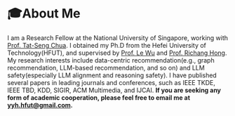 # 🎓About Me
I am a Research Fellow at the National University of Singapore, working with [Prof. Tat-Seng Chua](https://www.chuatatseng.com/). I obtained my Ph.D from the Hefei University of Technology(HFUT), and supervised by [Prof. Le Wu](https://le-wu.com) and [Prof. Richang Hong](https://faculty.hfut.edu.cn/hrc/zh_CN/index.htm). My research interests include data-centric recommendation(e.g., graph recommendation, LLM-based recommendation, and so on) and LLM safety(especially LLM alignment and reasoning safety). I have published several papers in leading journals and conferences, such as IEEE TKDE, IEEE TBD, KDD, SIGIR, ACM Multimedia, and IJCAI. **If you are seeking any form of academic cooperation, please feel free to email me at yyh.hfut@gmail.com.**

